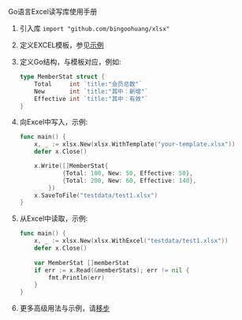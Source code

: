 Go语言Excel读写库使用手册

1. 引入库 `import "github.com/bingoohuang/xlsx"`
1. 定义EXCEL模板，参见[示例](https://github.com/bingoohuang/xlsx/blob/master/testdata/template.xlsx)
1. 定义Go结构，与模板对应，例如:

    ```go
    type MemberStat struct {
        Total     int `title:"会员总数"`
        New       int `title:"其中：新增"`
        Effective int `title:"其中：有效"`
    }
    ```

1. 向Excel中写入，示例:

    ```go
    func main() {
        x, _ := xlsx.New(xlsx.WithTemplate("your-template.xlsx"))
        defer x.Close()
    
        x.Write([]MemberStat{
                {Total: 100, New: 50, Effective: 50},
                {Total: 200, New: 60, Effective: 140},
            })
        x.SaveToFile("testdata/test1.xlsx")
    }
    ```

1. 从Excel中读取，示例:

    ```go
    func main() {
        x, _ := xlsx.New(xlsx.WithExcel("testdata/test1.xlsx"))
        defer x.Close()
        
        var MemberStat []memberStat
        if err := x.Read(&memberStats); err != nil {
            fmt.Println(err)
        }
    }
    ```


1. 更多高级用法与示例，请[移步](https://github.com/bingoohuang/xlsx)

